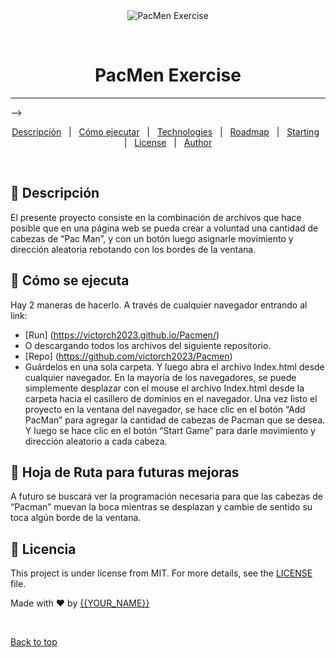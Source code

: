 <div align="center" id="top"> 
  <img src="./.github/app.gif" alt="PacMen Exercise" />

  &#xa0;

  <!-- <a href="https://pacmenexercise.netlify.app">Demo</a> -->
</div>

<h1 align="center">PacMen Exercise</h1>

<p align="center">


<hr> -->

<p align="center">
  <a href="#dart-about">Descripción</a> &#xa0; | &#xa0; 
  <a href="#sparkles-features">Cómo ejecutar</a> &#xa0; | &#xa0;
  <a href="#rocket-technologies">Technologies</a> &#xa0; | &#xa0;
  <a href="#white_check_mark-requirements">Roadmap</a> &#xa0; | &#xa0;
  <a href="#checkered_flag-starting">Starting</a> &#xa0; | &#xa0;
  <a href="#memo-license">License</a> &#xa0; | &#xa0;
  <a href="https://github.com/victorch2023" target="_blank">Author</a>
</p>

<br>

## :dart: Descripción ##

El presente proyecto consiste en la combinación de archivos que hace posible que en una página web se pueda crear a voluntad una cantidad de cabezas de “Pac Man”, y con un botón luego asignarle movimiento y dirección aleatoria rebotando con los bordes de la ventana.

## :rocket: Cómo se ejecuta ##

Hay 2 maneras de hacerlo. A través de cualquier navegador entrando al link:
- [Run] (https://victorch2023.github.io/Pacmen/)
- O descargando todos los archivos del siguiente repositorio.
- [Repo] (https://github.com/victorch2023/Pacmen)
- Guárdelos en una sola carpeta. Y luego abra el archivo Index.html desde cualquier navegador. En la mayoría de los navegadores, se puede simplemente desplazar con el mouse el archivo Index.html desde la carpeta hacia el casillero de dominios en el navegador. Una vez listo el proyecto en la ventana del navegador, se hace clic en el botón “Add PacMan” para agregar la cantidad de cabezas de Pacman que se desea. Y luego se hace clic en el botón “Start Game” para darle movimiento y dirección aleatorio a cada cabeza.


## :checkered_flag: Hoja de Ruta para futuras mejoras ##

A futuro se buscará ver la programación necesaria para que las cabezas de “Pacman” muevan la boca mientras se desplazan y cambie de sentido su toca algún borde de la ventana.


## :memo: Licencia ##

This project is under license from MIT. For more details, see the [LICENSE](LICENSE.md) file.


Made with :heart: by <a href="https://github.com/victorch2023" target="_blank">{{YOUR_NAME}}</a>

&#xa0;

<a href="#top">Back to top</a>

